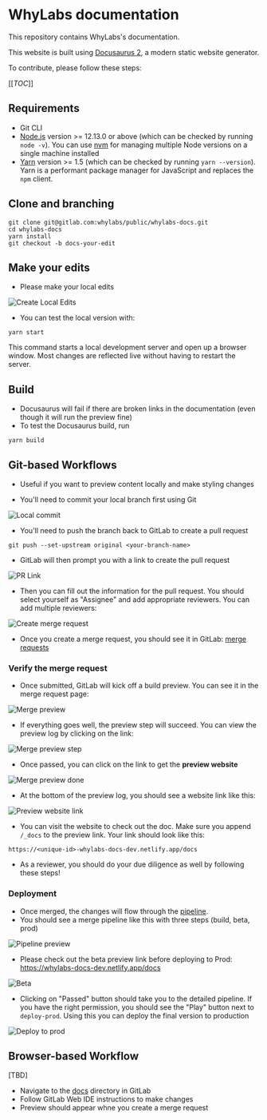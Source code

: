 # WhyLabs documentation

This repository contains WhyLabs's documentation.

This website is built using [Docusaurus 2](https://v2.docusaurus.io/), a modern static website generator.

To contribute, please follow these steps:

[[_TOC_]]

## Requirements

- Git CLI
- [Node.js](https://nodejs.org/en/download/) version >= 12.13.0 or above (which can be checked by running `node -v`).
  You can use [nvm](https://github.com/nvm-sh/nvm) for managing multiple Node versions on a single machine installed
- [Yarn](https://yarnpkg.com/en/) version >= 1.5 (which can be checked by running `yarn --version`). Yarn is a
  performant package manager for JavaScript and replaces the `npm` client.

## Clone and branching

```
git clone git@gitlab.com:whylabs/public/whylabs-docs.git
cd whylabs-docs
yarn install
git checkout -b docs-your-edit
```

## Make your edits

* Please make your local edits
  
![Create Local Edits](dev/pr-demo1.png)

* You can test the local version with:

```
yarn start
```

This command starts a local development server and open up a browser window. Most changes are reflected live without
having to restart the server.

## Build

* Docusaurus will fail if there are broken links in the documentation (even though it will run the preview fine)
* To test the Docusaurus build, run

```console
yarn build
```



## Git-based Workflows

* Useful if you want to preview content locally and make styling changes

* You'll need to commit your local branch first using Git

![Local commit](dev/pr-demo2.png)

* You'll need to push the branch back to GitLab to create a pull request

```console
git push --set-upstream original <your-branch-name>
```

* GitLab will then prompt you with a link to create the pull request
  
![PR Link](dev/pr-demo3.png)

* Then you can fill out the information for the pull request. You should select yourself as "Assignee" and add appropriate reviewers.
You can add multiple reviewers:
  
![Create merge request](dev/pr-demo4.png)

* Once you create a merge request, you should see it in
  GitLab: [merge requests](https://gitlab.com/whylabs/public/whylabs-docs/-/merge_requests)

### Verify the merge request
* Once submitted, GitLab will kick off a build preview. You can see it in the merge request page:

![Merge preview](dev/pr-demo5.png)
  
* If everything goes well, the preview step will succeed. You can view the preview log by clicking on the link:

![Merge preview step](dev/pr-demo6.png)

* Once passed, you can click on the link to get the **preview website**

![Merge preview done](dev/pr-demo7.png)

* At the bottom of the preview log, you should see a website link like this:

![Preview website link](dev/pr-demo8.png)

* You can visit the website to check out the doc. Make sure you append `/_docs` to the preview link. Your link should look 
like this:
  
```
https://<unique-id>-whylabs-docs-dev.netlify.app/docs
```

* As a reviewer, you should do your due diligence as well by following these steps!

### Deployment

* Once merged, the changes will flow through the [pipeline](https://gitlab.com/whylabs/public/whylabs-docs/-/pipelines).
* You should see a merge pipeline like this with three steps (build, beta, prod)

![Pipeline preview](dev/pr-demo9.png)

* Please check out the beta preview link before deploying to Prod: https://whylabs-docs-dev.netlify.app/docs

![Beta](dev/pr-demo10.png)

* Clicking on "Passed" button should take you to the detailed pipeline. If you have the right permission, you should see the
"Play" button next to `deploy-prod`. Using this you can deploy the final version to production

![Deploy to prod](dev/pr-demo11.png)
  
## Browser-based Workflow

[TBD]
* Navigate to the [docs](https://gitlab.com/whylabs/public/whylabs-docs/-/tree/mainline/docs) directory in GitLab
* Follow GitLab Web IDE instructions to make changes
* Preview should appear whne you create a merge request